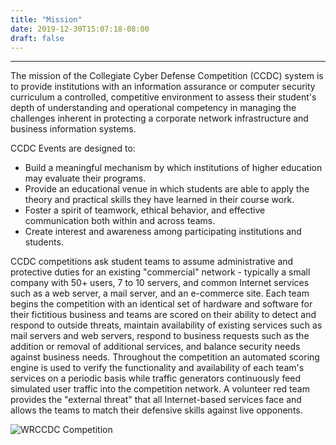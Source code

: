 ```yaml
---
title: "Mission"
date: 2019-12-30T15:07:18-08:00
draft: false
---
```

<hr>
The mission of the Collegiate Cyber Defense Competition (CCDC) system is to provide institutions with an information assurance or computer security curriculum a controlled, competitive environment to assess their student's depth of understanding and operational competency in managing the challenges inherent in protecting a corporate network infrastructure and business information systems.<!--more-->

CCDC Events are designed to:

* Build a meaningful mechanism by which institutions of higher education may evaluate their programs.
* Provide an educational venue in which students are able to apply the theory and practical skills they have learned in their course work.
* Foster a spirit of teamwork, ethical behavior, and effective communication both within and across teams.
* Create interest and awareness among participating institutions and students.

CCDC competitions ask student teams to assume administrative and protective duties for an existing "commercial" network - typically a small company with 50+ users, 7 to 10 servers, and common Internet services such as a web server, a mail server, and an e-commerce site. Each team begins the competition with an identical set of hardware and software for their fictitious business and teams are scored on their ability to detect and respond to outside threats, maintain availability of existing services such as mail servers and web servers, respond to business requests such as the addition or removal of additional services, and balance security needs against business needs. Throughout the competition an automated scoring engine is used to verify the functionality and availability of each team's services on a periodic basis while traffic generators continuously feed simulated user traffic into the competition network. A volunteer red team provides the "external threat" that all Internet-based services face and allows the teams to match their defensive skills against live opponents.

![WRCCDC Competition](/images/comp5.jpg)
